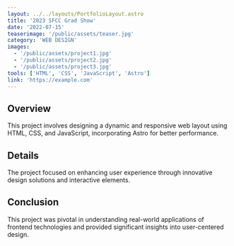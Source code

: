 ```yaml
---
layout: ../../layouts/PortfolioLayout.astro
title: '2023 SFCC Grad Show'
date: '2022-07-15'
teaserimage: '/public/assets/teaser.jpg'
category: 'WEB DESIGN'
images:
  - '/public/assets/project1.jpg'
  - '/public/assets/project2.jpg'
  - '/public/assets/project3.jpg'
tools: ['HTML', 'CSS', 'JavaScript', 'Astro']
link: 'https://example.com'
---
```

## Overview
This project involves designing a dynamic and responsive web layout using HTML, CSS, and JavaScript, incorporating Astro for better performance.

## Details
The project focused on enhancing user experience through innovative design solutions and interactive elements.

## Conclusion
This project was pivotal in understanding real-world applications of frontend technologies and provided significant insights into user-centered design.
